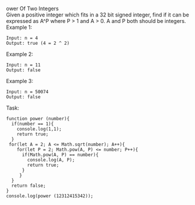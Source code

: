 ower Of Two Integers  
Given a positive integer which fits in a 32 bit signed integer, find if it can be expressed as A^P where P > 1 and A > 0. A and P both should be integers.  
Example 1:
```
Input: n = 4
Output: true (4 = 2 ^ 2)
```
Example 2:
```
Input: n = 11
Output: false
```
 

Example 3:
```
Input: n = 50074
Output: false
```
Task:  
```
function power (number){
  if(number == 1){
    console.log(1,1);
    return true;
  }
 for(let A = 2; A <= Math.sqrt(number); A++){
    for(let P = 2; Math.pow(A, P) <= number; P++){
      if(Math.pow(A, P) == number){
        console.log(A, P);
        return true;    
      }
     }
  }
  return false;
}
console.log(power (12312415342));
```
